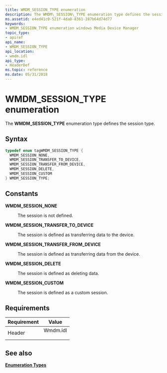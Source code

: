 ```yaml
---
title: WMDM_SESSION_TYPE enumeration
description: The WMDM\_SESSION\_TYPE enumeration type defines the session type.
ms.assetid: e4ed41c0-521f-4da0-8361-287b64d74d77
keywords:
- WMDM_SESSION_TYPE enumeration windows Media Device Manager
topic_type:
- apiref
api_name:
- WMDM_SESSION_TYPE
api_location:
- wmdm.idl
api_type:
- HeaderDef
ms.topic: reference
ms.date: 05/31/2018
---
```


# WMDM\_SESSION\_TYPE enumeration

The **WMDM\_SESSION\_TYPE** enumeration type defines the session type.

## Syntax


```C++
typedef enum tagWMDM_SESSION_TYPE { 
  WMDM_SESSION_NONE,
  WMDM_SESSION_TRANSFER_TO_DEVICE,
  WMDM_SESSION_TRANSFER_FROM_DEVICE,
  WMDM_SESSION_DELETE,
  WMDM_SESSION_CUSTOM
} WMDM_SESSION_TYPE;
```



## Constants

<dl> <dt>

<span id="WMDM_SESSION_NONE"></span><span id="wmdm_session_none"></span>**WMDM\_SESSION\_NONE**
</dt> <dd>

The session is not defined.

</dd> <dt>

<span id="WMDM_SESSION_TRANSFER_TO_DEVICE"></span><span id="wmdm_session_transfer_to_device"></span>**WMDM\_SESSION\_TRANSFER\_TO\_DEVICE**
</dt> <dd>

The session is defined as transferring data to the device.

</dd> <dt>

<span id="WMDM_SESSION_TRANSFER_FROM_DEVICE"></span><span id="wmdm_session_transfer_from_device"></span>**WMDM\_SESSION\_TRANSFER\_FROM\_DEVICE**
</dt> <dd>

The session is defined as transferring data from the device.

</dd> <dt>

<span id="WMDM_SESSION_DELETE"></span><span id="wmdm_session_delete"></span>**WMDM\_SESSION\_DELETE**
</dt> <dd>

The session is defined as deleting data.

</dd> <dt>

<span id="WMDM_SESSION_CUSTOM"></span><span id="wmdm_session_custom"></span>**WMDM\_SESSION\_CUSTOM**
</dt> <dd>

The session is defined as a custom session.

</dd> </dl>

## Requirements



| Requirement | Value |
|-------------------|-------------------------------------------------------------------------------------|
| Header<br/> | <dl> <dt>Wmdm.idl</dt> </dl> |



## See also

<dl> <dt>

[**Enumeration Types**](enumeration-types.md)
</dt> </dl>

 

 





